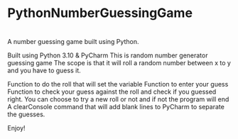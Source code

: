 # PythonNumberGuessingGame
#
A number guessing game built using Python.

Built using Python 3.10 & PyCharm
This is random number generator guessing game
The scope is that it will roll a random number between x to y
and you have to guess it.

Function to do the roll that will set the variable
Function to enter your guess
Function to check your guess against the roll and check if you guessed right.
You can choose to try a new roll or not and if not the program will end
A clearConsole command that will add blank lines to PyCharm to separate the guesses.

Enjoy!
